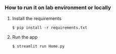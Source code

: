 ### How to run it on lab environment or locally

1. Install the requirements

   ```
   $ pip install -r requirements.txt
   ```

2. Run the app

   ```
   $ streamlit run Home.py
   ```